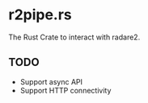 r2pipe.rs
=========

The Rust Crate to interact with radare2.


TODO
----
* Support async API
* Support HTTP connectivity
